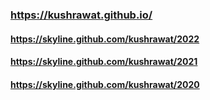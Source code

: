 ### https://kushrawat.github.io/
#### https://skyline.github.com/kushrawat/2022
#### https://skyline.github.com/kushrawat/2021
#### https://skyline.github.com/kushrawat/2020

<!--
**KushRawat/KushRawat** is a ✨ _special_ ✨ repository because its `README.md` (this file) appears on your GitHub profile.

Here are some ideas to get you started:

- 🔭 I’m currently working on ...
- 🌱 I’m currently learning ...
- 👯 I’m looking to collaborate on ...
- 🤔 I’m looking for help with ...
- 💬 Ask me about ...
- 📫 How to reach me: ...
- 😄 Pronouns: ...
- ⚡ Fun fact: ...
-->
